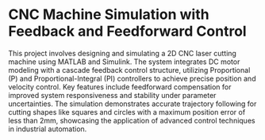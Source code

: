 # CNC Machine Simulation with Feedback and Feedforward Control
This project involves designing and simulating a 2D CNC laser cutting machine using MATLAB and Simulink. The system integrates DC motor modeling with a cascade feedback control structure, utilizing Proportional (P) and Proportional-Integral (PI) controllers to achieve precise position and velocity control. Key features include feedforward compensation for improved system responsiveness and stability under parameter uncertainties. The simulation demonstrates accurate trajectory following for cutting shapes like squares and circles with a maximum position error of less than 2mm, showcasing the application of advanced control techniques in industrial automation.
